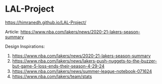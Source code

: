 # LAL-Project

https://himranedh.github.io/LAL-Project/

Article: https://www.nba.com/lakers/news/2020-21-lakers-season-summary

Design Inspirations:
1. https://www.nba.com/lakers/news/2020-21-lakers-season-summary
2. https://www.nba.com/lakers/news/lakers-push-nuggets-to-the-buzzer-but-game-5-loss-ends-their-season-4-29-24
3. https://www.nba.com/lakers/news/summer-league-notebook-071624
4. https://www.nba.com/lakers/team/stats
